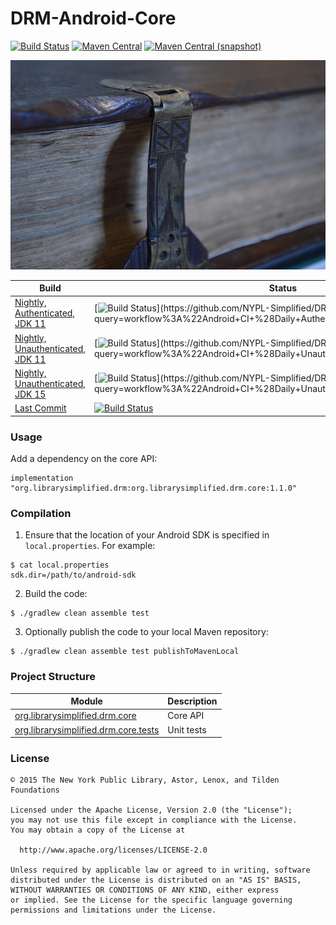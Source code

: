 DRM-Android-Core
=====================

[![Build Status](https://img.shields.io/github/workflow/status/NYPL-Simplified/DRM-Android-Core/Android%20CI%20(Authenticated)?style=flat-square)](https://github.com/NYPL-Simplified/DRM-Android-Core/actions?query=workflow%3A%22Android+CI+%28Authenticated%29%22)
[![Maven Central](https://img.shields.io/maven-central/v/org.librarysimplified.drm/org.librarysimplified.drm.core?style=flat-square)](https://repo1.maven.org/maven2/org/librarysimplified/drm/)
[![Maven Central (snapshot)](https://img.shields.io/nexus/s/https/oss.sonatype.org/org.librarysimplified/org.librarysimplified.drm.core.svg?style=flat-square)](https://oss.sonatype.org/content/repositories/snapshots/org.librarysimplified/)

![drm](./src/site/resources/drm.jpg?raw=true)

|Build|Status|
|-----|------|
|[Nightly, Authenticated, JDK 11](https://github.com/NYPL-Simplified/DRM-Android-Core/actions?query=workflow%3A%22Android+CI+%28Daily+Authenticated%2C+JDK+11%29%22)|[![Build Status](https://img.shields.io/github/workflow/status/NYPL-Simplified/DRM-Android-Core/Android%20CI%20(Daily%20Authenticated,%20JDK%2011)?style=flat-square)](https://github.com/NYPL-Simplified/DRM-Android-Core/actions?query=workflow%3A%22Android+CI+%28Daily+Authenticated%2C+JDK+11%29%22)|
|[Nightly, Unauthenticated, JDK 11](https://github.com/NYPL-Simplified/DRM-Android-Core/actions?query=workflow%3A%22Android+CI+%28Daily+Unauthenticated%2C+JDK+11%29%22)|[![Build Status](https://img.shields.io/github/workflow/status/NYPL-Simplified/DRM-Android-Core/Android%20CI%20(Daily%20Unauthenticated,%20JDK%2011)?style=flat-square)](https://github.com/NYPL-Simplified/DRM-Android-Core/actions?query=workflow%3A%22Android+CI+%28Daily+Unauthenticated%2C+JDK+11%29%22)|
|[Nightly, Unauthenticated, JDK 15](https://github.com/NYPL-Simplified/DRM-Android-Core/actions?query=workflow%3A%22Android+CI+%28Daily+Unauthenticated%2C+JDK+15%29%22)|[![Build Status](https://img.shields.io/github/workflow/status/NYPL-Simplified/DRM-Android-Core/Android%20CI%20(Daily%20Unauthenticated,%20JDK%2015)?style=flat-square)](https://github.com/NYPL-Simplified/DRM-Android-Core/actions?query=workflow%3A%22Android+CI+%28Daily+Unauthenticated%2C+JDK+15%29%22)|
|[Last Commit](https://github.com/NYPL-Simplified/DRM-Android-Core/actions?query=workflow%3A%22Android+CI+%28Authenticated%29%22)|[![Build Status](https://img.shields.io/github/workflow/status/NYPL-Simplified/DRM-Android-Core/Android%20CI%20(Authenticated)?style=flat-square)](https://github.com/NYPL-Simplified/DRM-Android-Core/actions?query=workflow%3A%22Android+CI+%28Authenticated%29%22)|

### Usage

Add a dependency on the core API:

```
implementation "org.librarysimplified.drm:org.librarysimplified.drm.core:1.1.0"
```

### Compilation

1. Ensure that the location of your Android SDK is specified in `local.properties`.
   For example:

```
$ cat local.properties
sdk.dir=/path/to/android-sdk
```

2. Build the code:

```
$ ./gradlew clean assemble test
```

3. Optionally publish the code to your local Maven repository:

```
$ ./gradlew clean assemble test publishToMavenLocal
```

### Project Structure

|Module|Description|
|------|-----------|
| [org.librarysimplified.drm.core](https://github.com/NYPL-Simplified/DRM-Android-Core/tree/develop/org.librarysimplified.drm.core) | Core API
| [org.librarysimplified.drm.core.tests](https://github.com/NYPL-Simplified/DRM-Android-Core/tree/develop/org.librarysimplified.drm.core.tests) | Unit tests

### License

```
© 2015 The New York Public Library, Astor, Lenox, and Tilden Foundations

Licensed under the Apache License, Version 2.0 (the "License");
you may not use this file except in compliance with the License.
You may obtain a copy of the License at

  http://www.apache.org/licenses/LICENSE-2.0

Unless required by applicable law or agreed to in writing, software
distributed under the License is distributed on an "AS IS" BASIS,
WITHOUT WARRANTIES OR CONDITIONS OF ANY KIND, either express
or implied. See the License for the specific language governing
permissions and limitations under the License.
```
